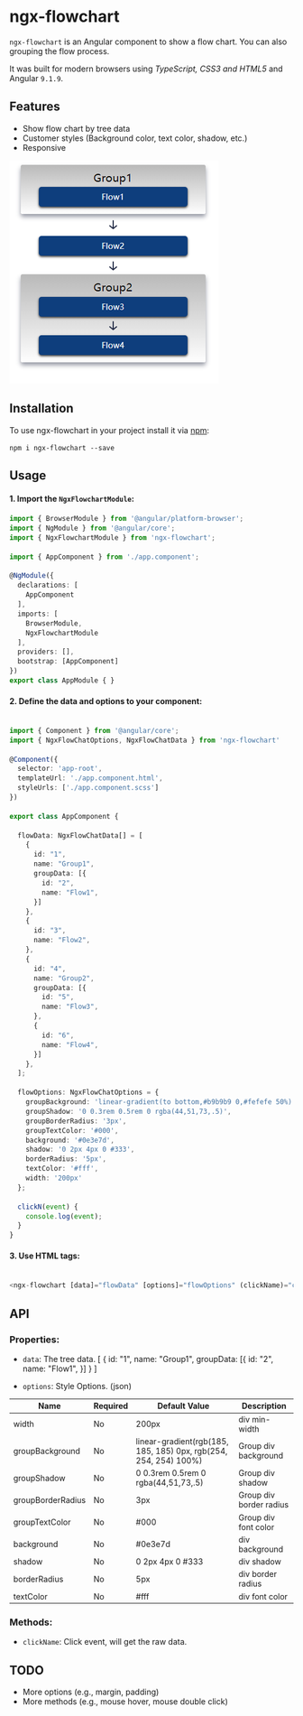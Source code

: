 # ngx-flowchart

`ngx-flowchart` is an Angular component to show a flow chart. You can also grouping the flow process.

It was built for modern browsers using _TypeScript, CSS3 and HTML5_ and Angular `9.1.9`. 

## Features

- Show flow chart by tree data
- Customer styles (Background color, text color, shadow, etc.)
- Responsive

![screenshot](https://raw.githubusercontent.com/jyzbamboo/ngx-flowchart/master/src/assets/screen-shot.png)

## Installation

To use ngx-flowchart in your project install it via [npm](https://www.npmjs.com/package/ngx-flowchart):

```
npm i ngx-flowchart --save
```

## Usage

#### 1. Import the `NgxFlowchartModule`:

```ts
import { BrowserModule } from '@angular/platform-browser';
import { NgModule } from '@angular/core';
import { NgxFlowchartModule } from 'ngx-flowchart';

import { AppComponent } from './app.component';

@NgModule({
  declarations: [
    AppComponent
  ],
  imports: [
    BrowserModule,
    NgxFlowchartModule
  ],
  providers: [],
  bootstrap: [AppComponent]
})
export class AppModule { }

```

#### 2. Define the data and options to your component:

```ts

import { Component } from '@angular/core';
import { NgxFlowChatOptions, NgxFlowChatData } from 'ngx-flowchart'

@Component({
  selector: 'app-root',
  templateUrl: './app.component.html',
  styleUrls: ['./app.component.scss']
})

export class AppComponent {

  flowData: NgxFlowChatData[] = [
    {
      id: "1",
      name: "Group1",
      groupData: [{
        id: "2",
        name: "Flow1",
      }]
    },
    {
      id: "3",
      name: "Flow2",
    },
    {
      id: "4",
      name: "Group2",
      groupData: [{
        id: "5",
        name: "Flow3",
      },
      {
        id: "6",
        name: "Flow4",
      }]
    },
  ];

  flowOptions: NgxFlowChatOptions = {
    groupBackground: 'linear-gradient(to bottom,#b9b9b9 0,#fefefe 50%)',
    groupShadow: '0 0.3rem 0.5rem 0 rgba(44,51,73,.5)',
    groupBorderRadius: '3px',
    groupTextColor: '#000',
    background: '#0e3e7d',
    shadow: '0 2px 4px 0 #333',
    borderRadius: '5px',
    textColor: '#fff',
    width: '200px'
  };

  clickN(event) {
    console.log(event);
  }
}


```

#### 3. Use HTML tags:
```ts

<ngx-flowchart [data]="flowData" [options]="flowOptions" (clickName)="clickN($event)"></ngx-flowchart>

```

## API

### Properties:

- `data`: The tree data.
    [
        {
            id: "1",
            name: "Group1",
            groupData: [{
                id: "2",
                name: "Flow1",
            }]
        }
    ]

- `options`: Style Options. (json)

| Name | Required | Default Value | Description
| ---- | -------- | ------------- | ---------- |
| width | No | 200px| div min-width |
| groupBackground | No | linear-gradient(rgb(185, 185, 185) 0px, rgb(254, 254, 254) 100%) | Group div background |
| groupShadow | No | 0 0.3rem 0.5rem 0 rgba(44,51,73,.5)| Group div shadow |
| groupBorderRadius | No | 3px | Group div border radius |
| groupTextColor | No | #000 | Group div font color |
| background | No | #0e3e7d | div background |
| shadow | No | 0 2px 4px 0 #333 | div shadow |
| borderRadius | No | 5px | div border radius |
| textColor | No | #fff | div font color |


### Methods:

- `clickName`: Click event, will get the raw data.

## TODO

- More options (e.g., margin, padding)
- More methods (e.g., mouse hover, mouse double click)
